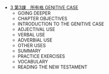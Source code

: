 - [3 第3課　所有格 GENITIVE CASE](§3.md)
	- GOING DEEPER
	- CHAPTER OBJECTIVES
	- INTRODUCTION TO THE GENITIVE CASE
	- ADJECTIVAL USE
	- VERBAL USE
	- ADVERBIAL USE
	- OTHER USES
	- SUMMARY
	- PRACTICE EXERCISES
	- VOCABULARY
	- READING THE NEW TESTAMENT